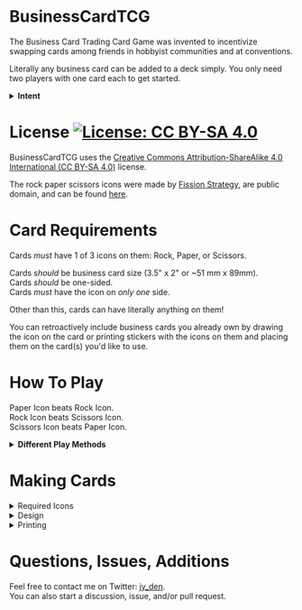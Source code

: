 # BusinessCardTCG

The Business Card Trading Card Game was invented to incentivize swapping cards among friends in hobbyist communities and at conventions.

Literally any business card can be added to a deck simply. You only need two players with one card each to get started.

<details> <summary> <b> Intent </b> </summary>

In the 90s, hobby and fandom meetups would pass around VHS tapes, booklets, and CDs to help pass their work around within their respective communities.  
Now that everything is digital, these physical pieces of memorabilia rarely get passed around anymore.

So I decided to invent an easy to access method and game to share our social media and work among our friends at meetups and conventions in a fun and interesting way.

</details>

# License [![License: CC BY-SA 4.0](https://img.shields.io/badge/License-CC_BY--SA_4.0-lightgrey.svg)](https://creativecommons.org/licenses/by-sa/4.0/)

BusinessCardTCG uses the [Creative Commons Attribution-ShareAlike 4.0 International (CC BY-SA 4.0)](https://creativecommons.org/licenses/by-sa/4.0/) license.

The rock paper scissors icons were made by [Fission Strategy](https://thenounproject.com/fissionstrategy/), are public domain, and can be found [here](https://thenounproject.com/browse/creator/fissionstrategy/search/?avatarUrl=https%3A%2F%2Fstatic.thenounproject.com%2Favatars%2Ffissionstrategy%2Fresized%2F120%2Ffissionlogo-01.png&creator=94440&name=Fission%20Strategy&p=1&q=hand).

# Card Requirements

Cards _must_ have 1 of 3 icons on them: Rock, Paper, or Scissors.

Cards _should_ be business card size (3.5" x 2" or ~51 mm x 89mm).  
Cards _should_ be one-sided.  
Cards _must_ have the icon on _only one_ side.

Other than this, cards can have literally anything on them!

You can retroactively include business cards you already own by drawing the icon on the card or printing stickers with the icons on them and placing them on the card(s) you'd like to use.

# How To Play

Paper Icon beats Rock Icon.  
Rock Icon beats Scissors Icon.  
Scissors Icon beats Paper Icon.

<details> <summary> <b> Different Play Methods </b> </summary>

## Standard Method

There are two players. They shuffle their decks and place them face down. They each draw the first card and place it face up. Winning icon wins the game. You can play any number of rounds. The minimum deck size is one.

## Modified Method

There are two players. They shuffle their decks and them face down. They each draw 3 cards and place them into their hand. They play their chosen card from their hand face down. When both players are ready, they reveal their played cards. Winning icon wins the game. You can play any number of rounds. The minimum deck size is 3.

## Restrictive Method

There are two players. They look through their decks for one card of each icon plus an additional card of their choice (4 cards total). They place these cards into their hand. Each round, they play one card face down until both players are ready. Then they reveal the cards at the same time.

Each card in their hand can only be played once. Play continues until they are out of cards in their hand. The winner is determined by either the first win or the most wins. The minimum deck size is 4.

## Creative Method

You can make up your own rules. It can be Roshambo-based or based on something entirely different. Maybe you each have large decks, so you play a modified game of Go Fish for a pair of two cards with a specific name, letter, or theme. Perhaps you share a deck and play a community-specific version of Guess Who.

The options are limitless.

</details>

# Making Cards

<details> <summary> Required Icons </summary>

In order to play the game, the business card must have 1 of 3 icons: Rock, Paper, or Scissors.

The suggested icons are these public domain ones made by [Fission Strategy](https://thenounproject.com/fissionstrategy/). They have been re-uploaded here in `/icons/` in both PNG and SVG formats.  
These icons can be any orientation, color, or size, as long as they are immediately legible on the card.

However, you can use other icons that represent the same thing, as long as they are easily understood.

</details>

<details> <summary> Design </summary>

The cards should be the standard business card size of 3.5" x 2". In [`/templates/`](./templates/) you will find a very basic PSD and PNG file of the appropriate size.

Your card can have literally anything on it as long as it has one of the 3 icons. Some sample cards have been provided for inspiration and starter decks in [`/free cards/`](./free%20cards/)

</details>

<details> <summary>Printing</summary>

**Cheapest**

The cheapest method is obviously printing the cards yourself using cardstock and cutting the paper yourself or buying paper specifically made for printing business cards at home.

**Easiest - One Design**

The easiest way to print one card multiple times (e.g. your own card for swapping) is to find literally any printing service and give them the image file of your card. This could take the form of an only service such as vistaprint, or an office store like staples.

**Easiest - A Custom Deck (many designs)**

Makeplayingcards.com has no minimum order and the ability to customize every card, front and back. You can make business card sized cards there. [Here is a direct link to that product page](https://www.makeplayingcards.com/design/custom-business-card-deck.html). You can also make cool custom deck boxes there. I have printed with them in the past and they've made me brand loyal. (the link to them is not an affiliate link)

MakePlayingCards.com has its own downloadable templates, an optional software to use to design cards, and always prints rounded corners. I've included their template in [`/templates/`](./templates/). There's also some premade templates for MPC that have `[MPC]` in their name.

</details>

# Questions, Issues, Additions

Feel free to contact me on Twitter: [jy_den](https://twitter.com/jy_den).  
You can also start a discussion, issue, and/or pull request.
